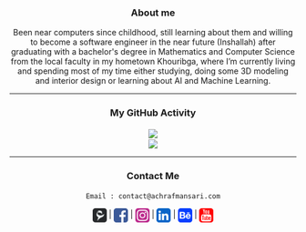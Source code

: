 <div align="center">

### About me
<p>Been near computers since childhood, still learning about them and willing to become a software engineer in the near 
future (Inshallah) after graduating with a bachelor's degree in Mathematics and Computer Science from the local faculty 
in my hometown Khouribga, where I’m currently living and spending most of my time either studying, doing some 3D modeling 
and interior design or learning about AI and Machine Learning.</p>

---

### My GitHub Activity
<img align="center" src="http://github-readme-streak-stats.herokuapp.com?user=itsachrafmansari&theme=chartreuse-dark&hide_border=true&background=00000000&currStreakNum=808080&ring=05CB00&fire=05CB00&sideNums=05CB00&currStreakLabel=05CB00&sideLabels=05CB00&dates=808080" />

<br/>

<img align="center" src="https://github-readme-stats.vercel.app/api/top-langs/?username=itsachrafmansari&langs_count=5&hide_border=true&hide_title=false&layout=compact&bg_color=00000000&title_color=05CB00&text_color=808080" />

---

### Contact Me
`Email : contact@achrafmansari.com`

[<img align="center" alt="Website" width="25px" height="25px" src="https://raw.githubusercontent.com/itsachrafmansari/itsachrafmansari/main/icons/logo.svg" />][website]  |
[<img align="center" alt="YouTube" width="25px" height="25px" src="https://raw.githubusercontent.com/itsachrafmansari/itsachrafmansari/main/icons/facebook.svg" />][facebook] |
[<img align="center" alt="Instagram" width="25px" height="25px" src="https://raw.githubusercontent.com/itsachrafmansari/itsachrafmansari/main/icons/instagragm.svg" />][instagram]  |
[<img align="center" alt="Linkedin" width="25px" height="25px" src="https://raw.githubusercontent.com/itsachrafmansari/itsachrafmansari/main/icons/linkedin.svg" />][linkedin]  |
[<img align="center" alt="Behance" width="25px" height="25px" src="https://raw.githubusercontent.com/itsachrafmansari/itsachrafmansari/main/icons/behance.svg" />][behance]  |
[<img align="center" alt="YouTube" width="25px" height="25px" src="https://raw.githubusercontent.com/itsachrafmansari/itsachrafmansari/main/icons/youtube.svg" />][youtube]
  
[website]: https://www.achrafmansari.com
[facebook]: https://www.facebook.com/itsachrafmansari
[instagram]: https://www.instagram.com/itsachrafmansari
[linkedin]: https://www.linkedin.com/in/itsachrafmansari
[behance]: https://www.behance.net/itsachrafmansari
[youtube]: https://www.youtube.com/c/itsachrafmansari?sub_confirmation=1

</div>
